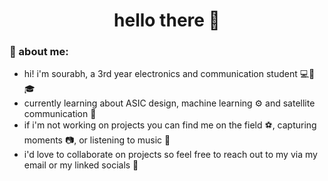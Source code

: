 <h1 align="center">
  hello there 👋
</h1>


### 📖 about me:
- hi! i'm sourabh, a 3rd year electronics and communication student 💻🔌🎓
- currently learning about ASIC design, machine learning ⚙ and satellite communication 📡
- if i'm not working on projects you can find me on the field ⚽, capturing moments 📷, or listening to music 🎵
- i'd love to collaborate on projects so feel free to reach out to my via my email or my linked socials 🚀
